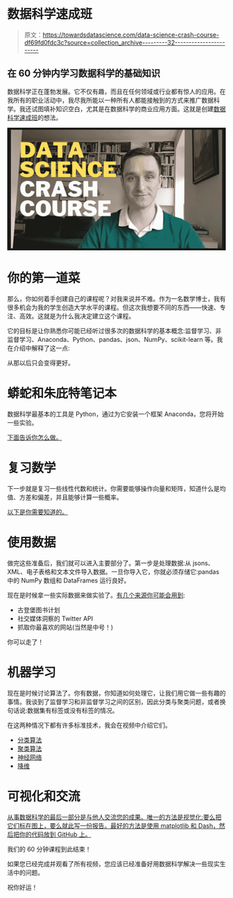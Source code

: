 # 数据科学速成班

> 原文：<https://towardsdatascience.com/data-science-crash-course-df69fd0fdc3c?source=collection_archive---------32----------------------->

## 在 60 分钟内学习数据科学的基础知识

数据科学正在蓬勃发展。它不仅有趣，而且在任何领域或行业都有惊人的应用。在我所有的职业活动中，我尽我所能以一种所有人都能接触到的方式来推广数据科学。我还试图填补知识空白，尤其是在数据科学的商业应用方面。这就是创建[数据科学速成班](https://www.youtube.com/playlist?list=PLqkIWXwde6nHnG5UWqwfzIb3AwtapGojf)的想法。

![](img/bf83ed773c77bf9250092fc6733f17cc.png)

# 你的第一道菜

那么，你如何着手创建自己的课程呢？对我来说并不难。作为一名数学博士，我有很多机会为我的学生创造大学水平的课程。但这次我想要不同的东西——快速、专注、高效。这就是为什么我决定建立这个课程。

它的目标是让你熟悉你可能已经听过很多次的数据科学的基本概念:监督学习、非监督学习、Anaconda、Python、pandas、json、NumPy、scikit-learn 等。我在介绍中解释了这一点:

从那以后只会变得更好。

# 蟒蛇和朱庇特笔记本

数据科学最基本的工具是 Python，通过为它安装一个框架 Anaconda，您将开始一些实验。

[下面告诉你怎么做。](https://www.youtube.com/watch?v=s8opek6U3CQ)

# 复习数学

下一步就是复习一些线性代数和统计。你需要能够操作向量和矩阵，知道什么是均值、方差和偏差，并且能够计算一些概率。

[以下是你需要知道的。](https://www.youtube.com/watch?v=7NPGFddsgdk)

# 使用数据

做完这些准备后，我们就可以进入主要部分了。第一步是处理数据:从 jsons、XML、电子表格和文本文件导入数据。一旦你导入它，你就必须存储它:pandas 中的 NumPy 数组和 DataFrames 运行良好。

现在是时候拿一些实际数据来做实验了。[有几个来源你可能会用到](https://www.youtube.com/watch?v=FCPnZl7IkSc):

*   古登堡图书计划
*   社交媒体洞察的 Twitter API
*   抓取你最喜欢的网站(当然是中号！)

你可以走了！

# 机器学习

现在是时候讨论算法了。你有数据，你知道如何处理它，让我们用它做一些有趣的事情。我谈到了监督学习和非监督学习之间的区别，因此分类与聚类问题，或者换句话说:数据集有标签或没有标签的情况。

在这两种情况下都有许多标准技术，我会在视频中介绍它们。

*   [分类算法](https://www.youtube.com/watch?v=e70i3dRxJbM)
*   [聚类算法](https://www.youtube.com/watch?v=N45y169LQ6Y&t=11s)
*   [神经网络](https://www.youtube.com/watch?v=vuunxXqOe48&t=10s)
*   [降维](https://www.youtube.com/watch?v=nf4VNdCDU7g&t=10s)

# 可视化和交流

[从事数据科学的最后一部分是与他人交流您的成果。唯一的方法是视觉化:要么把它们标在图上，要么就此写一份报告。最好的方法是使用 matplotlib 和 Dash，然后把你的代码放到 GitHub 上。](https://www.youtube.com/watch?v=Tu0SEYYEHAo&t=30s)

我们的 60 分钟课程到此结束！

如果您已经完成并观看了所有视频，您应该已经准备好用数据科学解决一些现实生活中的问题。

祝你好运！